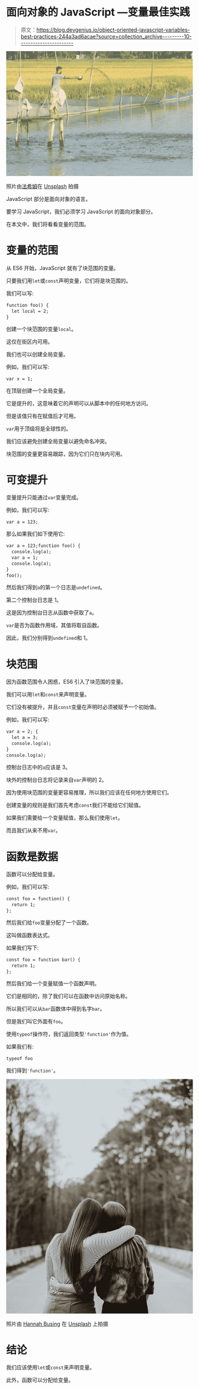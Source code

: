 # 面向对象的 JavaScript —变量最佳实践

> 原文：<https://blog.devgenius.io/object-oriented-javascript-variables-best-practices-244a3ad6acae?source=collection_archive---------10----------------------->

![](img/4eb6ded59f532bd7eed7ba858fdc6864.png)

照片由[法希姆](https://unsplash.com/@fahimhasan999?utm_source=medium&utm_medium=referral)在 [Unsplash](https://unsplash.com?utm_source=medium&utm_medium=referral) 拍摄

JavaScript 部分是面向对象的语言。

要学习 JavaScript，我们必须学习 JavaScript 的面向对象部分。

在本文中，我们将看看变量的范围。

# 变量的范围

从 ES6 开始，JavaScript 就有了块范围的变量。

只要我们用`let`或`const`声明变量，它们将是块范围的。

我们可以写:

```
function foo() {
  let local = 2;
}
```

创建一个块范围的变量`local`。

这仅在街区内可用。

我们也可以创建全局变量。

例如，我们可以写:

```
var x = 1;
```

在顶层创建一个全局变量。

它是提升的，这意味着它的声明可以从脚本中的任何地方访问。

但是该值只有在赋值后才可用。

`var`用于顶级将是全球性的。

我们应该避免创建全局变量以避免命名冲突。

块范围的变量更容易跟踪，因为它们只在块内可用。

# 可变提升

变量提升只能通过`var`变量完成。

例如，我们可以写:

```
var a = 123;
```

那么如果我们如下使用它:

```
var a = 123;function foo() {
  console.log(a);
  var a = 1;
  console.log(a);
}
foo();
```

然后我们得到`a`的第一个日志是`undefined`。

第二个控制台日志是 1。

这是因为控制台日志从函数中获取了`a`。

`var`是否为函数作用域，其值将取自函数。

因此，我们分别得到`undefined`和 1。

# 块范围

因为函数范围令人困惑，ES6 引入了块范围的变量。

我们可以用`let`和`const`来声明变量。

它们没有被提升，并且`const`变量在声明时必须被赋予一个初始值。

例如，我们可以写:

```
var a = 2; {
  let a = 3;
  console.log(a); 
}
console.log(a);
```

控制台日志中的`a`应该是 3。

块外的控制台日志将记录来自`var`声明的 2。

因为使用块范围的变量更容易推理，所以我们应该在任何地方使用它们。

创建变量的规则是我们首先考虑`const`我们不能给它们赋值。

如果我们需要给一个变量赋值，那么我们使用`let`。

而且我们从来不用`var`。

# 函数是数据

函数可以分配给变量。

例如，我们可以写:

```
const foo = function() {
  return 1;
};
```

然后我们给`foo`变量分配了一个函数。

这叫做函数表达式。

如果我们写下:

```
const foo = function bar() {
  return 1;
};
```

然后我们给一个变量赋值一个函数声明。

它们是相同的，除了我们可以在函数中访问原始名称。

所以我们可以从`bar`函数体中得到名字`bar`。

但是我们叫它外面有`foo`。

使用`typeof`操作符，我们返回类型`'function'`作为值。

如果我们有:

```
typeof foo
```

我们得到`'function'`。

![](img/4842a01374be8ea7ce3f1065e1a96f1a.png)

照片由 [Hannah Busing](https://unsplash.com/@hannahbusing?utm_source=medium&utm_medium=referral) 在 [Unsplash](https://unsplash.com?utm_source=medium&utm_medium=referral) 上拍摄

# 结论

我们应该使用`let`或`const`来声明变量。

此外，函数可以分配给变量。